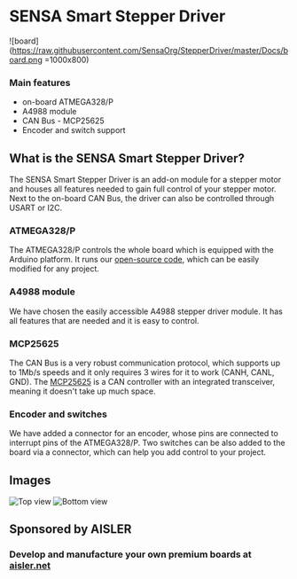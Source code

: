 # SENSA Smart Stepper Driver 
![board](https://raw.githubusercontent.com/SensaOrg/StepperDriver/master/Docs/board.png =1000x800)
### Main features
- on-board ATMEGA328/P
- A4988 module 
- CAN Bus - MCP25625
- Encoder and switch support

## What is the SENSA Smart Stepper Driver?
The SENSA Smart Stepper Driver is an add-on module for a stepper motor and houses all features needed to gain full control of your stepper motor.
Next to the on-board CAN Bus, the driver can also be controlled through USART or I2C.


### ATMEGA328/P
The ATMEGA328/P controls the whole board which is equipped with the Arduino platform.
It runs our [open-source code](), which can be easily modified for any project.

### A4988 module
We have chosen the easily accessible A4988 stepper driver module. It has all features that are needed and it is easy to control.

### MCP25625
The CAN Bus is a very robust communication protocol, which supports up to 1Mb/s speeds and it only requires 3 wires for it to work (CANH, CANL, GND).
The [MCP25625](http://ww1.microchip.com/downloads/en/DeviceDoc/20005282B.pdf) is a CAN controller with an integrated transceiver, meaning it doesn't take up much space.

### Encoder and switches
We have added a connector for an encoder, whose pins are connected to interrupt pins of the ATMEGA328/P. 
Two switches can be also added to the board via a connector, which can help you add control to your project. 

## Images
![Top view](https://raw.githubusercontent.com/SensaOrg/StepperDriver/master/Docs/Output/top_view.jpg)
![Bottom view](https://raw.githubusercontent.com/SensaOrg/StepperDriver/master/Docs/Output/bottom_view.jpg)

## Sponsored by AISLER
### Develop and manufacture your own premium boards at [aisler.net](https://aisler.net/)



